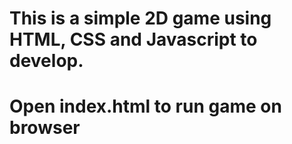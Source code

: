 # This is a simple 2D game using HTML, CSS and Javascript to develop.

# Open index.html to run game on browser
